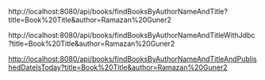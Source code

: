 http://localhost:8080/api/books/findBooksByAuthorNameAndTitle?title=Book%20Title&author=Ramazan%20Guner2

http://localhost:8080/api/books/findBooksByAuthorNameAndTitleWithJdbc?title=Book%20Title&author=Ramazan%20Guner2

[http://localhost:8080/api/books/findBooksByAuthorNameAndTitleAndPublishedDateIsToday?title=Book%20Title&author=Ramazan%20Guner2](http://localhost:8080/api/books/findBooksByAuthorNameAndTitleAndPublishedDateIsToday?title=Book%20Title2&author=Ramazan%20Guner2)
